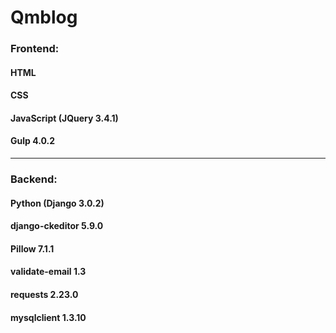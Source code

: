 <h1>Qmblog</h1>

<h3>Frontend:</h3>
<h4>HTML</h4>
<h4>CSS</h4>
<h4>JavaScript (JQuery 3.4.1)</h4>
<h4>Gulp 4.0.2</h4>

____
<h3>Backend:</h3>
<h4>Python (Django 3.0.2)</h4>
<h4>django-ckeditor 5.9.0</h4>
<h4>Pillow 7.1.1</h4>
<h4>validate-email 1.3</h4>
<h4>requests 2.23.0</h4> 
<h4>mysqlclient 1.3.10</h4> 
